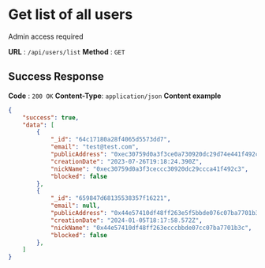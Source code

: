 # Get list of all users
Admin access required

**URL** : `/api/users/list`
**Method** : `GET`

## Success Response
**Code** : `200 OK`
**Content-Type**: `application/json`
**Content example**
```json
{
    "success": true,
    "data": [
        {
            "_id": "64c17180a28f4065d5573dd7",
            "email": "test@test.com",
            "publicAddress": "0xec30759d0a3f3ce0a730920dc29d74e441f492c3",
            "creationDate": "2023-07-26T19:18:24.390Z",
            "nickName": "0xec30759d0a3f3ceccc30920dc29ccca41f492c3",
            "blocked": false
        },
        {
            "_id": "659847d68135538357f16221",
            "email": null,
            "publicAddress": "0x44e57410df48ff263e5f5bbde076c07ba7701b3c",
            "creationDate": "2024-01-05T18:17:58.572Z",
            "nickName": "0x44e57410df48ff263ecccbbde07cc07ba7701b3c",
            "blocked": false
        },
    ]
}
```